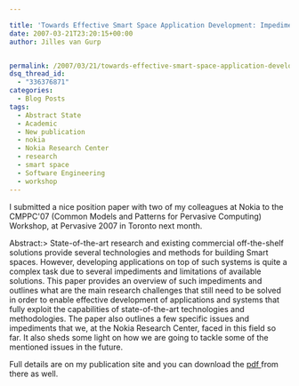 ```yaml
---

title: 'Towards Effective Smart Space Application Development: Impediments and Research Challenges'
date: 2007-03-21T23:20:15+00:00
author: Jilles van Gurp


permalink: /2007/03/21/towards-effective-smart-space-application-development-impediments-and-research-challenges/
dsq_thread_id:
  - "336376871"
categories:
  - Blog Posts
tags:
  - Abstract State
  - Academic
  - New publication
  - nokia
  - Nokia Research Center
  - research
  - smart space
  - Software Engineering
  - workshop
---
```

I submitted a nice position paper with two of my colleagues at Nokia to the CMPPC'07 (Common Models and Patterns for Pervasive Computing) Workshop, at Pervasive 2007 in Toronto next month.

Abstract:> State-of-the-art research and existing commercial off-the-shelf solutions provide several technologies and methods for building Smart spaces. However, developing applications on top of such systems is quite a complex task due to several impediments and limitations of available solutions. This paper provides an overview of such impediments and outlines what are the main research challenges that still need to be solved in order to enable effective development of applications and systems that fully exploit the capabilities of state-of-the-art technologies and methodologies. The paper also outlines a few specific issues and impediments that we, at the Nokia Research Center, faced in this field so far. It also sheds some light on how we are going to tackle some of the mentioned issues in the future.

Full details are on my publication site and you can download the [pdf ](https://www.jillesvangurp.com/publications.html/CMPPC07Draft.pdf)from there as well.